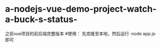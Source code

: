 # a-nodejs-vue-demo-project-watch-a-buck-s-status-
之前vue项目的前后端完整版本
#使用：
先克隆至本地，然后运行
·node app.js·
即可

